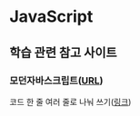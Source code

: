 # JavaScript

## 학습 관련 참고 사이트  

### 모던자바스크립트([URL](https://ko.javascript.info))

코드 한 줄 여러 줄로 나눠 쓰기([링크](https://hashcode.tistory.com/270))

